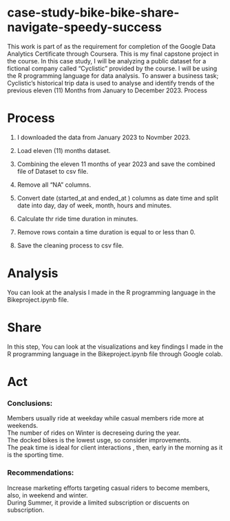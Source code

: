 # case-study-bike-bike-share-navigate-speedy-success

This work is part of as the requirement for completion of the Google Data Analytics Certificate through Coursera. This is my final capstone project in the course. In this case study, I will be analyzing a public dataset for a fictional company called “Cyclistic” provided by the course. I will be using the R programming language for data analysis. To answer a business task; Cyclistic’s historical trip data is used to analyse and identify trends of the previous eleven (11) Months from January to December 2023.
Process

# Process

1.  I downloaded the data from January 2023 to Novmber 2023.<br />

2.  Load eleven (11) months dataset. <br />

3. Combining the eleven 11 months of year 2023 and save the combined file of Dataset to csv file. <br />

5. Remove all “NA” columns. <br />

6. Convert date (started_at and ended_at ) columns as date time and  split date into day, day of week, month, hours and minutes.
7. Calculate thr ride time duration in minutes. <br />
8. Remove rows contain a time duration is equal to or less than 0. <br />

9. Save the cleaning process  to csv file. <br />
# Analysis

You can look at the analysis I made in the R programming language in the Bikeproject.ipynb file.

# Share
In this step, You can look at the visualizations and key findings I made in the R programming language in the Bikeproject.ipynb file through Google colab. <br />
# Act
### Conclusions:
Members usually ride at weekday while casual members ride more at weekends. <br />
The number of rides on Winter is decreseing during the year. <br />
The docked bikes is the lowest usge, so consider improvements. <br />
 The peak time is ideal for client interactions , then, early in the morning as it is the sporting time. <br />

### Recommendations:
Increase marketing efforts targeting casual riders to become members, also, in weekend and winter. <br />
During Summer, it provide a limited subscription or discuents on subscription. <br />
